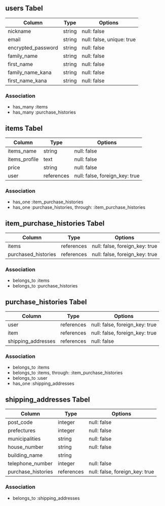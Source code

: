 ## users Tabel

|Column              |Type    |Options                    |
|--------------------|--------|---------------------------|
| nickname           | string | null: false               |
| email              | string | null: false, unique: true |
| encrypted_password | string | null: false               |
| family_name        | string | null: false               |
| first_name         | string | null: false               |
| family_name_kana   | string | null: false               |
| first_name_kana    | string | null: false               |

### Association

- has_many :items
- has_many :purchase_histories

## items Tabel

|Column         |Type        |Options                         |
|---------------|------------|--------------------------------|
| items_name    | string     | null: false                    |
| items_profile | text       | null: false                    |
| price         | string     | null: false                    |
| user          | references | null: false, foreign_key: true |

### Association

- has_one :item_purchase_histories
- has_one :purchase_histories, through: :item_purchase_histories

## item_purchase_histories Tabel

|Column               |Type        |Options                         |
|---------------------|------------|--------------------------------|
| items               | references | null: false, foreign_key: true |
| purchased_histories | references | null: false, foreign_key: true |

### Association
- belongs_to :items
- belongs_to :purchase_histories

## purchase_histories Tabel

|Column              |Type        |Options                         |
|--------------------|------------|--------------------------------|
| user               | references | null: false, foreign_key: true |
| item               | references | null: false, foreign_key: true |
| shipping_addresses | references | null: false                    |

 ### Association

- belongs_to :items
- belongs_to :items, through: :item_purchase_histories
- belongs_to :user
- has_one :shipping_addresses

## shipping_addresses Tabel

|Column              |Type        |Options                         |
|--------------------|------------|--------------------------------|
| post_code          | integer    | null: false                    |
| prefectures        | integer    | null: false                    |
| municipalities     | string     | null: false                    |
| house_number       | string     | null: false                    |
| building_name      | string     |                                |
| telephone_number   | integer    | null: false                    |
| purchase_histories | references | null: false, foreign_key: true |

 ### Association

- belongs_to :shipping_addresses